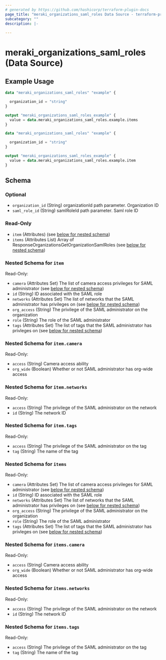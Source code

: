 ```yaml
---
# generated by https://github.com/hashicorp/terraform-plugin-docs
page_title: "meraki_organizations_saml_roles Data Source - terraform-provider-meraki"
subcategory: ""
description: |-
  
---
```


# meraki_organizations_saml_roles (Data Source)



## Example Usage

```terraform
data "meraki_organizations_saml_roles" "example" {

  organization_id = "string"
}

output "meraki_organizations_saml_roles_example" {
  value = data.meraki_organizations_saml_roles.example.items
}

data "meraki_organizations_saml_roles" "example" {

  organization_id = "string"
}

output "meraki_organizations_saml_roles_example" {
  value = data.meraki_organizations_saml_roles.example.item
}
```

<!-- schema generated by tfplugindocs -->
## Schema

### Optional

- `organization_id` (String) organizationId path parameter. Organization ID
- `saml_role_id` (String) samlRoleId path parameter. Saml role ID

### Read-Only

- `item` (Attributes) (see [below for nested schema](#nestedatt--item))
- `items` (Attributes List) Array of ResponseOrganizationsGetOrganizationSamlRoles (see [below for nested schema](#nestedatt--items))

<a id="nestedatt--item"></a>
### Nested Schema for `item`

Read-Only:

- `camera` (Attributes Set) The list of camera access privileges for SAML administrator (see [below for nested schema](#nestedatt--item--camera))
- `id` (String) ID associated with the SAML role
- `networks` (Attributes Set) The list of networks that the SAML administrator has privileges on (see [below for nested schema](#nestedatt--item--networks))
- `org_access` (String) The privilege of the SAML administrator on the organization
- `role` (String) The role of the SAML administrator
- `tags` (Attributes Set) The list of tags that the SAML administrator has privleges on (see [below for nested schema](#nestedatt--item--tags))

<a id="nestedatt--item--camera"></a>
### Nested Schema for `item.camera`

Read-Only:

- `access` (String) Camera access ability
- `org_wide` (Boolean) Whether or not SAML administrator has org-wide access


<a id="nestedatt--item--networks"></a>
### Nested Schema for `item.networks`

Read-Only:

- `access` (String) The privilege of the SAML administrator on the network
- `id` (String) The network ID


<a id="nestedatt--item--tags"></a>
### Nested Schema for `item.tags`

Read-Only:

- `access` (String) The privilege of the SAML administrator on the tag
- `tag` (String) The name of the tag



<a id="nestedatt--items"></a>
### Nested Schema for `items`

Read-Only:

- `camera` (Attributes Set) The list of camera access privileges for SAML administrator (see [below for nested schema](#nestedatt--items--camera))
- `id` (String) ID associated with the SAML role
- `networks` (Attributes Set) The list of networks that the SAML administrator has privileges on (see [below for nested schema](#nestedatt--items--networks))
- `org_access` (String) The privilege of the SAML administrator on the organization
- `role` (String) The role of the SAML administrator
- `tags` (Attributes Set) The list of tags that the SAML administrator has privleges on (see [below for nested schema](#nestedatt--items--tags))

<a id="nestedatt--items--camera"></a>
### Nested Schema for `items.camera`

Read-Only:

- `access` (String) Camera access ability
- `org_wide` (Boolean) Whether or not SAML administrator has org-wide access


<a id="nestedatt--items--networks"></a>
### Nested Schema for `items.networks`

Read-Only:

- `access` (String) The privilege of the SAML administrator on the network
- `id` (String) The network ID


<a id="nestedatt--items--tags"></a>
### Nested Schema for `items.tags`

Read-Only:

- `access` (String) The privilege of the SAML administrator on the tag
- `tag` (String) The name of the tag

